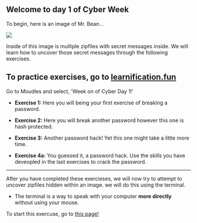 ## Welcome to day 1 of Cyber Week


To begin, here is an image of Mr. Bean...

[<img src="https://www.megabeets.net/uploads/1_image.jpg">](https://www.megabeets.net/uploads/1_image.jpg)

Inside of this image is mulitple zipfiles with secret messages inside. We will learn how to uncover those secret messages through the following exercises.


## To practice exercises, go to [learnification.fun](https://learnification.fun/) 
Go to Moudles and select, 'Week on of Cyber Day 1!'

* **Exercise 1:** Here you will being your first exercise of breaking a password.

* **Exercise 2:** Here you will break another password however this one is hash protected.

* **Exercise 3:** Another password hack! Yet this one might take a little more time. 

* **Exercise 4a:** You guessed it, a password hack. Use the skills you have deveopled in the last exercises to crack the password.

-----

After you have completed these exercieses, we will now try to attempt to uncover zipfiles hidden within an image. we will do this using the terminal. 
* The terminal is a way to speak with your computer **more directly** without using your mouse.

To start this exercuse, go to [this page!](https://udel.codes/cyber1/steps-to-bruteforce) 


